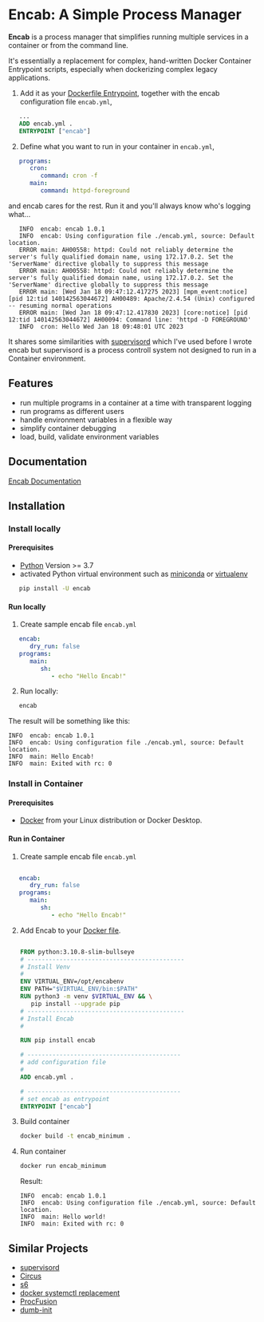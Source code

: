# Encab: A Simple Process Manager

**Encab** is a process manager that simplifies running multiple services in a container or from the command line.

It's essentially a replacement for complex, hand-written Docker Container Entrypoint scripts,
especially when dockerizing complex legacy applications.

1. Add it as your [Dockerfile Entrypoint][1],
together with the encab configuration file `encab.yml`,

```dockerfile
   ...
   ADD encab.yml .
   ENTRYPOINT ["encab"]
```

[1]: https://docs.docker.com/engine/reference/builder/#entrypoint

2. Define what you want to run in your container in `encab.yml`,

```yaml
   programs:
      cron:
         command: cron -f
      main:
         command: httpd-foreground
```

and encab cares for the rest.
Run it and you'll always know who's logging what...

```text
   INFO  encab: encab 1.0.1
   INFO  encab: Using configuration file ./encab.yml, source: Default location.
   ERROR main: AH00558: httpd: Could not reliably determine the server's fully qualified domain name, using 172.17.0.2. Set the 'ServerName' directive globally to suppress this message
   ERROR main: AH00558: httpd: Could not reliably determine the server's fully qualified domain name, using 172.17.0.2. Set the 'ServerName' directive globally to suppress this message
   ERROR main: [Wed Jan 18 09:47:12.417275 2023] [mpm_event:notice] [pid 12:tid 140142563044672] AH00489: Apache/2.4.54 (Unix) configured -- resuming normal operations
   ERROR main: [Wed Jan 18 09:47:12.417830 2023] [core:notice] [pid 12:tid 140142563044672] AH00094: Command line: 'httpd -D FOREGROUND'
   INFO  cron: Hello Wed Jan 18 09:48:01 UTC 2023
```

It shares some similarities with [supervisord](http://supervisord.org/) which I've used before I wrote encab but
supervisord is a process controll system not designed to run in a Container environment.

## Features

- run multiple programs in a container at a time with transparent logging
- run programs as different users
- handle environment variables in a flexible way
- simplify container debugging
- load, build, validate environment variables

## Documentation

[Encab Documentation](https://encab.readthedocs.io)

## Installation

### Install locally

#### Prerequisites

- [Python](https://www.python.org/) Version >= 3.7
- activated Python virtual environment such as [miniconda](https://docs.conda.io/en/latest/miniconda.html) or [virtualenv](https://virtualenv.pypa.io/en/latest/)

```sh
   pip install -U encab
```

#### Run locally

1. Create sample encab file `encab.yml`

```yml
   encab:
      dry_run: false
   programs:
      main:
         sh:
            - echo "Hello Encab!"
```

2. Run locally:

```sh
   encab
```

The result will be something like this:

```text
INFO  encab: encab 1.0.1
INFO  encab: Using configuration file ./encab.yml, source: Default location.
INFO  main: Hello Encab!
INFO  main: Exited with rc: 0
   ```

### Install in Container

#### Prerequisites

- [Docker](https://www.docker.com/) from your Linux distribution or Docker Desktop.

#### Run in Container

1. Create sample encab file `encab.yml`

```yml

   encab:
      dry_run: false
   programs:
      main:
         sh:
            - echo "Hello Encab!"

```

2. Add Encab to your [Docker file][4].

   ```dockerfile

   FROM python:3.10.8-slim-bullseye
   # --------------------------------------------
   # Install Venv 
   #
   ENV VIRTUAL_ENV=/opt/encabenv
   ENV PATH="$VIRTUAL_ENV/bin:$PATH"
   RUN python3 -m venv $VIRTUAL_ENV && \
      pip install --upgrade pip
   # --------------------------------------------
   # Install Encab 
   #

   RUN pip install encab

   # -------------------------------------------
   # add configuration file
   #
   ADD encab.yml .

   # -------------------------------------------
   # set encab as entrypoint
   ENTRYPOINT ["encab"]

   ```

   [4]: https://docs.docker.com/engine/reference/builder/

3. Build container

   ```sh
   docker build -t encab_minimum .
   ```

4. Run container

   ```sh
   docker run encab_minimum
   ```

   Result:

   ```text
   INFO  encab: encab 1.0.1
   INFO  encab: Using configuration file ./encab.yml, source: Default location.
   INFO  main: Hello world!
   INFO  main: Exited with rc: 0
   ```

## Similar Projects

- [supervisord](http://supervisord.org/)
- [Circus](https://github.com/circus-tent/circus)
- [s6](https://github.com/just-containers/s6-overlay)
- [docker systemctl replacement](https://github.com/gdraheim/docker-systemctl-replacement)
- [ProcFusion](https://github.com/linkdd/procfusion)
- [dumb-init](https://github.com/Yelp/dumb-init)